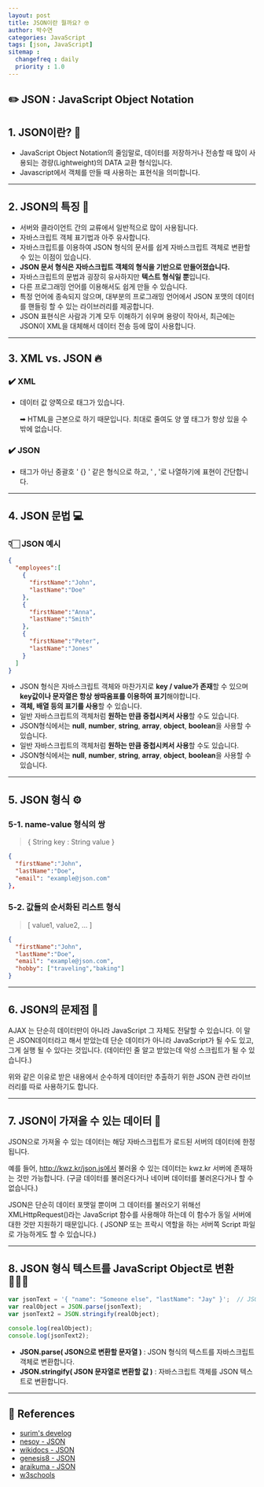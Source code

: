 ```yaml
---
layout: post
title: JSON이란 뭘까요? 🤓
author: 박수연
categories: JavaScript
tags: [json, JavaScript]
sitemap :
  changefreq : daily
  priority : 1.0
---
```


## **✏️ JSON : JavaScript Object Notation**

## **1. JSON이란? 🤔**

* JavaScript Object Notation의 줄임말로, 데이터를 저장하거나 전송할 때 많이 사용되는 경량(Lightweight)의 DATA 교환 형식입니다.
* Javascript에서 객체를 만들 때 사용하는 표현식을 의미합니다.

- - -

## **2. JSON의 특징** 🌟

- 서버와 클라이언트 간의 교류에서 일반적으로 많이 사용됩니다.
- 자바스크립트 객체 표기법과 아주 유사합니다.
- 자바스크립트를 이용하여 JSON 형식의 문서를 쉽게 자바스크립트 객체로 변환할 수 있는 이점이 있습니다.
- **JSON 문서 형식은 자바스크립트 객체의 형식을 기반으로 만들어졌습니다.**
- 자바스크립트의 문법과 굉장히 유사하지만 **텍스트 형식일 뿐**입니다.
- 다른 프로그래밍 언어를 이용해서도 쉽게 만들 수 있습니다.
- 특정 언어에 종속되지 않으며, 대부분의 프로그래밍 언어에서 JSON 포맷의 데이터를 핸들링 할 수 있는 라이브러리를 제공합니다.
- JSON 표현식은 사람과 기계 모두 이해하기 쉬우며 용량이 작아서, 최근에는 JSON이 XML을 대체해서 데이터 전송 등에 많이 사용합니다.

- - -

## **3. XML vs. JSON** 🔥

### **✔️ XML**

- 데이터 값 양쪽으로 태그가 있습니다.

  ➡ HTML을 근본으로 하기 때문입니다. 최대로 줄여도 양 옆 태그가 항상 있을 수 밖에 없습니다.

### **✔️ JSON**

- 태그가 아닌 중괄호 ' {} ' 같은 형식으로 하고, ' , '로 나열하기에 표현이 간단합니다.

- - -

## 4. **JSON 문법** 💻

### **👇🏻 JSON 예시**

```json
{
  "employees":[
    {	
      "firstName":"John", 
      "lastName":"Doe"
    },
    {
      "firstName":"Anna", 
      "lastName":"Smith"
    },
    {
      "firstName":"Peter", 
      "lastName":"Jones"
    }
  ]
}
```

- JSON 형식은 자바스크립트 객체와 마찬가지로 **key / value가 존재**할 수 있으며 **key값이나 문자열은 항상 쌍따옴표를 이용하여 표기**해야합니다.
- **객체, 배열 등의 표기를 사용**할 수 있습니다.
- 일반 자바스크립트의 객체처럼 **원하는 만큼 중첩시켜서 사용**할 수도 있습니다.
- JSON형식에서는 **null**, **number**, **string**, **array**, **object**, **boolean**을 사용할 수 있습니다.
- 일반 자바스크립트의 객체처럼 **원하는 만큼 중첩시켜서 사용**할 수도 있습니다.
- JSON형식에서는 **null**, **number**, **string**, **array**, **object**, **boolean**을 사용할 수 있습니다.

- - -

## **5. JSON 형식 ⚙️**

### 	**5-1. name-value 형식의 쌍** 

> { String key : String value }

```json
{	
  "firstName":"John", 
  "lastName":"Doe",
  "email": "example@json.com"
},
```

### 	**5-2. 값들의 순서화된 리스트 형식** 

> [ value1, value2, ... ]

```json
{
  "firstName":"John", 
  "lastName":"Doe",
  "email": "example@json.com",
  "hobby": ["traveling","baking"]
}
```

- - -

## 6. JSON의 문제점 🦠

AJAX 는 단순히 데이터만이 아니라 JavaScript 그 자체도 전달할 수 있습니다. 이 말은 JSON데이터라고 해서 받았는데 단순 데이터가 아니라 JavaScript가 될 수도 있고, 그게 실행 될 수 있다는 것입니다. (데이터인 줄 알고 받았는데 악성 스크립트가 될 수 있습니다.)

위와 같은 이유로 받은 내용에서 순수하게 데이터만 추출하기 위한 JSON 관련 라이브러리를 따로 사용하기도 합니다.

---------------------------------------

## 7. JSON이 가져올 수 있는 데이터 🔗

JSON으로 가져올 수 있는 데이터는 해당 자바스크립트가 로드된 서버의 데이터에 한정됩니다.

예를 들어, http://kwz.kr/json.js에서 불러올 수 있는 데이터는 kwz.kr 서버에 존재하는 것만 가능합니다. (구글 데이터를 불러온다거나 네이버 데이터를 불러온다거나 할 수 없습니다.)

JSON은 단순히 데이터 포맷일 뿐이며 그 데이터를 불러오기 위해선 XMLHttpRequest()라는 JavaScript 함수를 사용해야 하는데 이 함수가 동일 서버에 대한 것만 지원하기 때문입니다. ( JSONP 또는 프락시 역할을 하는 서버쪽 Script 파일로 가능하게도 할 수 있습니다.)

---------------------------------------

## 8. JSON 형식 텍스트를 JavaScript Object로 변환 🧚🏻‍♀️

```javascript
var jsonText = '{ "name": "Someone else", "lastName": "Jay" }';  // JSON 형식의 문자열
var realObject = JSON.parse(jsonText);
var jsonText2 = JSON.stringify(realObject);

console.log(realObject);
console.log(jsonText2);
```

- **JSON.parse( JSON으로 변환할 문자열 )** : JSON 형식의 텍스트를 자바스크립트 객체로 변환합니다.
- **JSON.stringify( JSON 문자열로 변환할 값 )** : 자바스크립트 객체를 JSON 텍스트로 변환합니다.

---------------------------------------

## **🔎 References**

- [surim's develog](https://velog.io/@surim014/JSON%EC%9D%B4%EB%9E%80-%EB%AC%B4%EC%97%87%EC%9D%B8%EA%B0%80)
- [nesoy - JSON](https://nesoy.github.io/articles/2017-02/JSON)
- [wikidocs - JSON](https://wikidocs.net/22330)
- [genesis8 - JSON](https://genesis8.tistory.com/195)
- [araikuma - JSON](https://araikuma.tistory.com/339)
- [w3schools](https://www.w3schools.com/whatis/whatis_json.asp)

